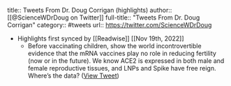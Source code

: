 title:: Tweets From Dr. Doug Corrigan (highlights)
author:: [[@ScienceWDrDoug on Twitter]]
full-title:: "Tweets From Dr. Doug Corrigan"
category:: #tweets
url:: https://twitter.com/ScienceWDrDoug

- Highlights first synced by [[Readwise]] [[Nov 19th, 2022]]
	- Before vaccinating children, show the world incontrovertible evidence that the mRNA vaccines play no role in reducing fertility (now or in the future). We know ACE2 is expressed in both male and female reproductive tissues, and LNPs and Spike have free reign. Where’s the data? ([View Tweet](https://twitter.com/ScienceWDrDoug/status/1452036867277434882))